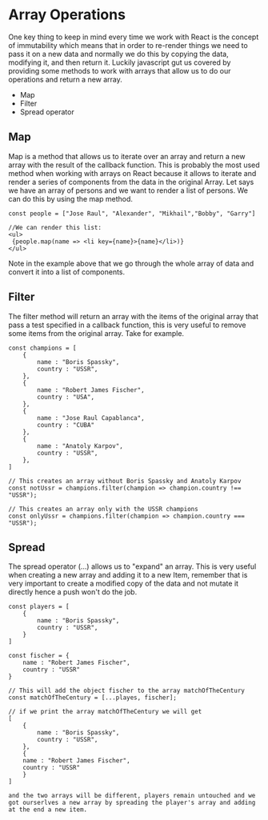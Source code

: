 # Array Operations

One key thing to keep in mind every time we work with React is the concept of immutability which means that in order to re-render things we need to pass it on a new data and normally we do this by copying the data, modifying it, and then return it. Luckily javascript gut us covered by providing some methods to work with arrays that allow us to do our operations and return a new array.

 - Map
 - Filter
 - Spread operator


## Map
Map is a method that allows us to iterate over an array and return a new array with the result of the callback function. This is probably the most used method when working with arrays on React because it allows to iterate and render a series of components from the data in the original Array.
Let says we have an array of persons and we want to render a list of persons. We can do this by using the map method.

    const people = ["Jose Raul", "Alexander", "Mikhail","Bobby", "Garry"]

    //We can render this list:
    <ul>
     {people.map(name => <li key={name}>{name}</li>)}
    </ul>


Note in the example above that we go through the whole array of data and convert it into a list of components.



## Filter

The filter method will return an array with the items of the original array that pass a test specified in a callback function, this is very useful to remove some items from the original array. Take for example.

    const champions = [ 
        {
            name : "Boris Spassky",
            country : "USSR",
        },
        {
            name : "Robert James Fischer",
            country : "USA",
        },
        {
            name : "Jose Raul Capablanca",
            country : "CUBA"
        },
        {
            name : "Anatoly Karpov",
            country : "USSR",
        },
    ]

    // This creates an array without Boris Spassky and Anatoly Karpov
    const notUssr = champions.filter(champion => champion.country !== "USSR");

    // This creates an array only with the USSR champions
    const onlyUssr = champions.filter(champion => champion.country === "USSR");


## Spread

The spread operator (...) allows us to "expand" an array. This is very useful when creating a new array and adding it to a new Item, remember that is very important to create a modified copy of the data and not mutate it directly hence a push won't do the job.

    const players = [
        {
            name : "Boris Spassky",
            country : "USSR",
        }
    ]

    const fischer = {
        name : "Robert James Fischer",
        country : "USSR"
    }

    // This will add the object fischer to the array matchOfTheCentury
    const matchOfTheCentury = [...playes, fischer];
    
    // if we print the array matchOfTheCentury we will get
    [
        {
            name : "Boris Spassky",
            country : "USSR",
        },
        {
        name : "Robert James Fischer",
        country : "USSR"
        }
    ]

    and the two arrays will be different, players remain untouched and we got ourserlves a new array by spreading the player's array and adding at the end a new item.

